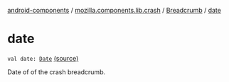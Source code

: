 [android-components](../../index.md) / [mozilla.components.lib.crash](../index.md) / [Breadcrumb](index.md) / [date](./date.md)

# date

`val date: `[`Date`](https://developer.android.com/reference/java/util/Date.html) [(source)](https://github.com/mozilla-mobile/android-components/blob/master/components/lib/crash/src/main/java/mozilla/components/lib/crash/Breadcrumb.kt#L44)

Date of of the crash breadcrumb.

